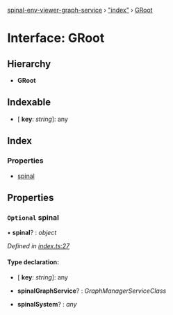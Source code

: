 [spinal-env-viewer-graph-service](../globals.md) › ["index"](../modules/_index_.md) › [GRoot](_index_.groot.md)

# Interface: GRoot

## Hierarchy

* **GRoot**

## Indexable

* \[ **key**: *string*\]: any

## Index

### Properties

* [spinal](_index_.groot.md#optional-spinal)

## Properties

### `Optional` spinal

• **spinal**? : *object*

*Defined in [index.ts:27](https://github.com/spinalcom/Spinal-Graph-Service/blob/14b94f7/src/index.ts#L27)*

#### Type declaration:

* \[ **key**: *string*\]: any

* **spinalGraphService**? : *GraphManagerServiceClass*

* **spinalSystem**? : *any*
